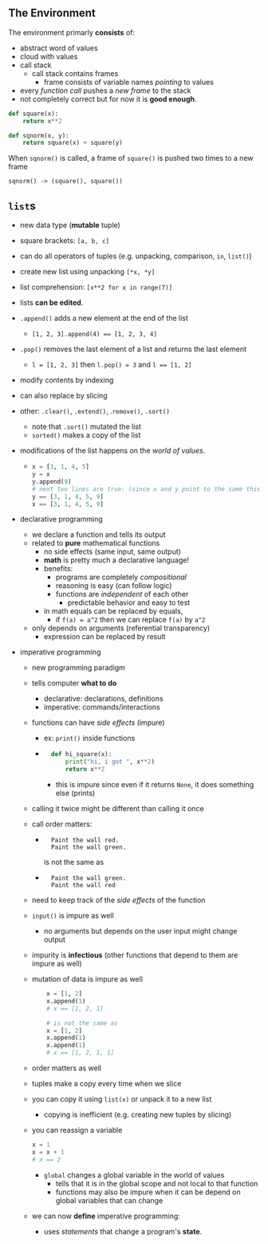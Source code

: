 ## The Environment
The environment primarly **consists** of:
- abstract word of values
- cloud with values
- call stack
    -  call stack contains frames 
        - frame consists of variable names *pointing* to values
- every *function call* pushes a *new frame* to the stack
- not completely correct but for now it is **good enough**.

```py
def square(x):
    return x**2

def sqnorm(x, y):
    return square(x) + square(y)
```

When `sqnorm()` is called, a frame of `square()` is pushed two times to a new frame
```
sqnorm() -> (square(), square())
```

## `list`s
- new data type (**mutable** tuple)
- square brackets: `[a, b, c]`
- can do all operators of tuples (e.g. unpacking, comparison, `in`, `list()`)
- create new list using unpacking `[*x, *y]`
- list comprehension: `[x**2 for x in range(7)]`
- lists **can be edited**.
- `.append()` adds a new element at the end of the list
    - `[1, 2, 3].append(4) == [1, 2, 3, 4]`
- `.pop()` removes the last element of a list and returns the last element
    - `l = [1, 2, 3]` then `l.pop() = 3` and `l == [1, 2]`
- modify contents by indexing
- can also replace by slicing
- other: `.clear()`, `.extend()`, .`remove()`, `.sort()`
    - note that `.sort()` mutated the list
    - `sorted()` makes a copy of the list
- modifications of the list happens on the *world of values*.
    -   ```py
        x = [3, 1, 4, 5]
        y = x
        y.append(9)
        # next two lines are true: (since x and y point to the same thing)
        y == [3, 1, 4, 5, 9]
        x == [3, 1, 4, 5, 9]
        ```
- declarative programming
    - we declare a function and tells its output
    - related to **pure** mathematical functions
        - no side effects (same input, same output)
        - **math** is pretty much a declarative language!
        - benefits:
            - programs are completely *compositional*
            - reasoning is easy (can follow logic)
            - functions are *independent* of each other
                - predictable behavior and easy to test
        - in math equals can be replaced by equals,
            - if `f(a) = a^2` then we can replace `f(a)` by `a^2`
    - only depends on arguments (referential transparency)
        - expression can be replaced by result

- imperative programming
    - new programming paradigm
    - tells computer **what to do**
        - declarative: declarations, definitions
        - imperative: commands/interactions
    - functions can have *side effects* (impure)
        - ex: `print()` inside functions
        - ```py
            def hi_square(x):
                print("hi, i got ", x**2)
                return x**2
            ```
            - this is impure since even if it returns `None`,
            it does something else (prints)
    - calling it twice might be different than calling it once
    - call order matters:
        - ```
            Paint the wall red. 
            Paint the wall green.
            ```
            is not the same as 
        - ```
            Paint the wall green. 
            Paint the wall red
            ```
    - need to keep track of the *side effects* of the function
    - `input()` is impure as well
        - no arguments but depends on the user input might change output
    - impurity is **infectious** (other functions that depend to them are impure as well)
    - mutation of data is impure as well
        ```py
            x = [1, 2]
            x.append(1)
            # x == [1, 2, 1]

            # is not the same as 
            x = [1, 2]
            x.append(1)
            x.append(1)
            # x == [1, 2, 1, 1]
        ```
    - order matters as well
    - tuples make a copy every time when we slice
    - you can copy it using `list(x)` or unpack it to a new list
        - copying is inefficient (e.g. creating new tuples by slicing)
    - you can reassign a variable 
        ```py
        x = 1
        x = x + 1
        # x == 2
        ```
        - `global` changes a global variable in the world of values
            - tells that it is in the global scope and not local to that function
            - functions may also be impure when it can be depend on global variables that can change

    - we can now **define** imperative programming:
        - uses *statements* that change a program's **state**.